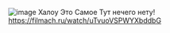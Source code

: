 ![image](https://github.com/user-attachments/assets/e927d842-cd30-4521-be24-e4861fd6260e)
Халоу
Это Самое Тут нечего нету!
https://filmach.ru/watch/uTvuoVSPWYXbddbG
